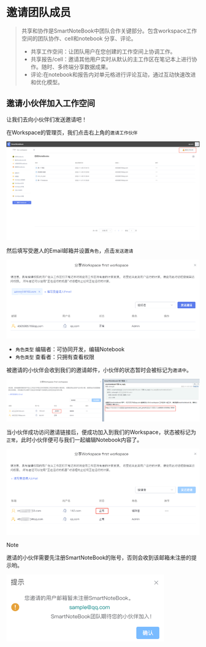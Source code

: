 # 邀请团队成员

>共享和协作是SmartNoteBook中团队合作关键部分。包含workspace工作空间的团队协作、cell和notebook 分享、评论。
>- 共享工作空间：让团队用户在您创建的工作空间上协调工作。
>- 共享报告/cell：邀请其他用户实时从默认的主工作区在笔记本上进行协作。随时、多终端分享数据成果。
>- 评论:在notebook和报告内对单元格进行评论互动，通过互动快速改进和优化模型。

## 邀请小伙伴加入工作空间

让我们去向小伙伴们发送邀请吧！

在Workspace的管理页，我们点击右上角的`邀请工作伙伴`

![图 25](../images/%E9%82%80%E8%AF%B7%E4%BC%99%E4%BC%B4.png)  


然后填写受邀人的Email邮箱并设置`角色`，点击`发送邀请`

![图 32](../images/%E5%8F%91%E9%80%81%E9%82%80%E8%AF%B7.png)  


* `角色类型` 编辑者：可协同开发，编辑Notebook
* `角色类型` 查看者：只拥有查看权限

被邀请的小伙伴会收到我们的邀请邮件，小伙伴的状态暂时会被标记为`邀请中`。

![图 34](../images/invteperson.png)  

当小伙伴成功访问邀请链接后，便成功加入到我们的Workspace，状态被标记为`正常`，此时小伙伴便可与我们一起编辑Notebook内容了。

![图 35](../images/invitesucc.png)  


> [!NOTE]
> 邀请的小伙伴需要先注册SmartNoteBook的账号，否则会收到该邮箱未注册的提示哟。

![图 26](../images/%E9%9C%80%E8%A6%81%E6%B3%A8%E5%86%8C.png)  



